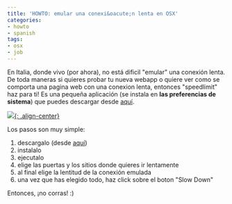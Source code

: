 ```yaml
---
title: 'HOWTO: emular una conexi&oacute;n lenta en OSX'
categories:
- howto
- spanish
tags:
- osx
- job 
---
```

En Italia, donde vivo (por ahora), no está dificil "emular" una conexión
lenta. De toda maneras si quieres probar tu nueva webapp o quiere ver como se
comporta una pagina web con una conexion lenta, entonces "speedlimit" haz para
ti! Es una pequeña aplicación (se instala en **las preferencias de sistema**)
que puedes descargar desde [aquí](http://mschrag.github.com/).

[![]({{site.url}}/assets/images/speedlimit.png){: .align-center}]({{site.url}}/assets/images/speedlimit.png)

Los pasos son muy simple:

  1. descargalo (desde [aquí](http://mschrag.github.com/))
  2. instalalo
  3. ejecutalo
  4. elige las puertas y los sitios donde quieres ir lentamente
  5. al final elige la lentitud de la conexión emulada
  6. una vez que has elegido todo, haz click sobre el boton "Slow Down"
  
Entonces, ¡no corras! :)
